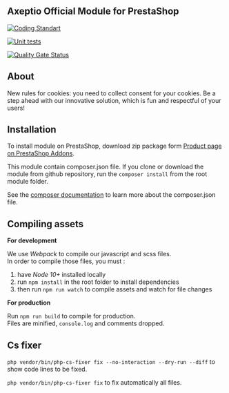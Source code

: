## Axeptio Official Module for PrestaShop

[![Coding Standart](https://github.com/202ecommerce/axeptiocookies/actions/workflows/php.yml/badge.svg?branch=develop)](https://github.com/202ecommerce/axeptiocookies/actions/workflows/php.yml)

[![Unit tests](https://github.com/202ecommerce/axeptiocookies/actions/workflows/phpunit.yml/badge.svg?branch=develop)](https://github.com/202ecommerce/axeptiocookies/actions/workflows/phpunit.yml)

[![Quality Gate Status](https://sonarcloud.io/api/project_badges/measure?project=202ecommerce_axeptiocookies&metric=alert_status)](https://sonarcloud.io/summary/new_code?id=202ecommerce_axeptiocookies)

## About

New rules for cookies: you need to collect consent for your cookies. 
Be a step ahead with our innovative solution, which is fun and respectful of your users!

## Installation

To install module on PrestaShop, download zip package form [Product page on PrestaShop Addons](https://addons.prestashop.com/en/legal/48896-cookie-consent-by-axeptio.html).

This module contain composer.json file. If you clone or download the module from github
repository, run the ```composer install``` from the root module folder.

See the [composer documentation](https://getcomposer.org/doc/) to learn more about the composer.json file.

## Compiling assets
**For development**

We use _Webpack_ to compile our javascript and scss files.  
In order to compile those files, you must :
1. have _Node 10+_ installed locally
2. run `npm install` in the root folder to install dependencies
3. then run `npm run watch` to compile assets and watch for file changes

**For production**

Run `npm run build` to compile for production.  
Files are minified, `console.log` and comments dropped.

## Cs fixer

`php vendor/bin/php-cs-fixer fix --no-interaction --dry-run --diff` to show code lines to be fixed.

`php vendor/bin/php-cs-fixer fix` to fix automatically all files.